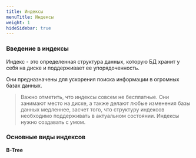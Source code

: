 ```yaml
---
title: Индексы
menuTitle: Индексы
weight: 1
hideSidebar: true
---
```



### Введение в индексы
Индекс - это определенная структура данных, которую БД хранит у себя на диске и поддерживает ее упорядоченность. 

Они предназначены для ускорения поиска информации в огромных базах данных.

> Важно отметить, что индексы совсем не бесплатные. Они занимают место на диске, а также делают любые изменения базы данных медленнее, засчет того, что структуру индексов необходимо поддерживать в актуальном состоянии. Индексы нужно создавать с умом.

### Основные виды индексов
**B-Tree**

